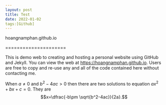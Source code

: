 ```yaml
---
layout: post
title: Test
date: 2022-01-02
tags:[Github]
---
```


hoangnamphan.github.io

=====================

This is demo web to creating and hosting a personal website using GitHub and Jekyll. You can view the web at <https://hoangnamphan.github.io>.
Users are free to copy and re-use any and all of the code contained here without contacting me.

When $a \ne 0$ and $b^2-4ac>0$ then there are two solutions to equation $ax^2+bx+c=0.$ They are $$x=\dfrac{-b\pm \sqrt{b^2-4ac}}{2a}.$$

